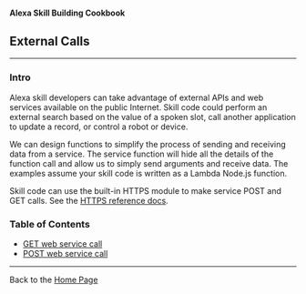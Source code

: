 #### Alexa Skill Building Cookbook
## External Calls <a id="title"></a>
<hr />

### Intro <a id="intro"></a>
Alexa skill developers can take advantage of external APIs and web services available on the public Internet.
Skill code could perform an external search based on the value of a spoken slot,
call another application to update a record, or control a robot or device.


We can design functions to simplify the process of sending and receiving data from a service.
The service function will hide all the details of the function call and allow us to simply send arguments and receive data.
The examples assume your skill code is written as a Lambda Node.js function.

Skill code can use the built-in HTTPS module to make service POST and GET calls.
See the [HTTPS reference docs](https://nodejs.org/api/https.html).


### Table of Contents
+ [GET web service call](httpsGet#title)
+ [POST web service call](httpsPost#title)


<hr />

Back to the [Home Page](../README.md#title)

